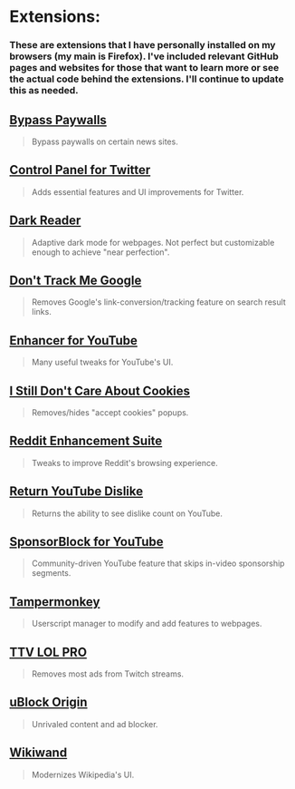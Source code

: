 # Extensions:

### These are extensions that I have personally installed on my browsers (my main is Firefox). I've included relevant GitHub pages and websites for those that want to learn more or see the actual code behind the extensions. I'll continue to update this as needed.

## [Bypass Paywalls](https://github.com/iamadamdev/bypass-paywalls-chrome)
> Bypass paywalls on certain news sites.

## [Control Panel for Twitter](https://github.com/insin/control-panel-for-twitter)
> Adds essential features and UI improvements for Twitter.

## [Dark Reader](https://github.com/darkreader/darkreader)
> Adaptive dark mode for webpages. Not perfect but customizable enough to achieve "near perfection".

## [Don't Track Me Google](https://github.com/Rob--W/dont-track-me-google)
> Removes Google's link-conversion/tracking feature on search result links.

## [Enhancer for YouTube](https://www.mrfdev.com/enhancer-for-youtube)
> Many useful tweaks for YouTube's UI.

## [I Still Don't Care About Cookies](https://github.com/OhMyGuus/I-Still-Dont-Care-About-Cookies)
> Removes/hides "accept cookies" popups.

## [Reddit Enhancement Suite](https://github.com/honestbleeps/Reddit-Enhancement-Suite)
> Tweaks to improve Reddit's browsing experience.

## [Return YouTube Dislike](https://github.com/Anarios/return-youtube-dislike)
> Returns the ability to see dislike count on YouTube.

## [SponsorBlock for YouTube](https://github.com/ajayyy/SponsorBlock)
> Community-driven YouTube feature that skips in-video sponsorship segments.

## [Tampermonkey](https://github.com/Tampermonkey/tampermonkey)
> Userscript manager to modify and add features to webpages.

## [TTV LOL PRO](https://github.com/younesaassila/ttv-lol-pro)
> Removes most ads from Twitch streams.

## [uBlock Origin](https://github.com/gorhill/uBlock)
> Unrivaled content and ad blocker.

## [Wikiwand](https://www.wikiwand.com/)
> Modernizes Wikipedia's UI.